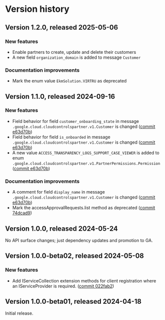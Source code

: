 # Version history

## Version 1.2.0, released 2025-05-06

### New features

- Enable partners to create, update and delete their customers
- A new field `organization_domain` is added to message `Customer`

### Documentation improvements

- Mark the enum value `EkmSolution.VIRTRU` as deprecated

## Version 1.1.0, released 2024-09-16

### New features

- Field behavior for field `customer_onboarding_state` in message `.google.cloud.cloudcontrolspartner.v1.Customer` is changed ([commit e63d70b](https://github.com/googleapis/google-cloud-dotnet/commit/e63d70bd6da943c388877d3d3b8a5166d35d6b8e))
- Field behavior for field `is_onboarded` in message `.google.cloud.cloudcontrolspartner.v1.Customer` is changed ([commit e63d70b](https://github.com/googleapis/google-cloud-dotnet/commit/e63d70bd6da943c388877d3d3b8a5166d35d6b8e))
- A new value `ACCESS_TRANSPARENCY_LOGS_SUPPORT_CASE_VIEWER` is added to enum `.google.cloud.cloudcontrolspartner.v1.PartnerPermissions.Permission` ([commit e63d70b](https://github.com/googleapis/google-cloud-dotnet/commit/e63d70bd6da943c388877d3d3b8a5166d35d6b8e))

### Documentation improvements

- A comment for field `display_name` in message `.google.cloud.cloudcontrolspartner.v1.Customer` is changed ([commit e63d70b](https://github.com/googleapis/google-cloud-dotnet/commit/e63d70bd6da943c388877d3d3b8a5166d35d6b8e))
- Mark the accessApprovalRequests.list method as deprecated ([commit 74dcad9](https://github.com/googleapis/google-cloud-dotnet/commit/74dcad9d131f9ecc63c062b3a8920aa5dab122ea))

## Version 1.0.0, released 2024-05-24

No API surface changes; just dependency updates and promotion to GA.

## Version 1.0.0-beta02, released 2024-05-08

### New features

- Add IServiceCollection extension methods for client registration where an IServiceProvider is required. ([commit 022fab2](https://github.com/googleapis/google-cloud-dotnet/commit/022fab203f28fb9c608972af7f8b83f571ae5694))

## Version 1.0.0-beta01, released 2024-04-18

Initial release.
